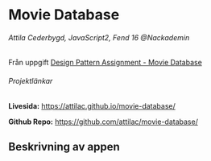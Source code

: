 # Movie Database
###### Attila Cederbygd, JavaScript2, Fend 16 @Nackademin

Från uppgift [Design Pattern Assignment - Movie Database](https://github.com/FEND16/javascript2/blob/master/assignment_design_pattern.md)

###### Projektlänkar
**Livesida:** https://attilac.github.io/movie-database/

**Github Repo:** https://github.com/attilac/movie-database/

## Beskrivning av appen










